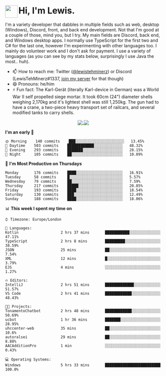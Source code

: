 <h1><img align="left" src="https://cdn.discordapp.com/emojis/552927506957729802.gif" width="40">Hi, I'm Lewis.</h1>

I'm a variety developer that dabbles in multiple fields such as web, desktop (Windows), Discord, front, and back end development. Not that I'm good at a couple of those, mind you, but I try. My main fields are Discord, back end, and Windows desktop apps. I normally use TypeScript for the first two and C# for the last one, however I'm experimenting with other languages too. I mainly do volunteer work and I don't ask for payment. I use a variety of languages (as you can see by my stats below, surprisingly I use Java the most.. huh).

- 📫 How to reach me: Twitter ([@lewistehminerz](https://twitter.com/lewistehminerz)) or Discord (LewisTehMinerz#1337, [join my server](https://discord.gg/XnUh7JB) for that though)
- 😄 Pronouns: he/him
- ⚡ Fun fact: The Karl-Gerät (literally Karl-device in German) was a World War II self propelled siege mortar. It took 60cm (24") diameter shells weighing 2,170kg and it's lightest shell was still 1,250kg. The gun had to have a crane, a two-piece heavy transport set of railcars, and several modified tanks to carry shells.

<p align="center">
  <a href="https://github.com/anuraghazra/github-readme-stats">
    <img align="center" src="https://github-readme-stats.vercel.app/api?username=LewisTehMinerz&count_private=true&show_icons=true&theme=gruvbox">
  </a>
  <a href="https://github.com/anuraghazra/github-readme-stats">
    <img align="center" src="https://github-readme-stats.vercel.app/api/top-langs/?username=LewisTehMinerz&layout=compact&theme=gruvbox">
  </a>
</p>

<!--START_SECTION:waka-->
**I'm an early 🐤** 

```text
🌞 Morning    140 commits    ███░░░░░░░░░░░░░░░░░░░░░░   13.45% 
🌆 Daytime    503 commits    ████████████░░░░░░░░░░░░░   48.32% 
🌃 Evening    293 commits    ███████░░░░░░░░░░░░░░░░░░   28.15% 
🌙 Night      105 commits    ██░░░░░░░░░░░░░░░░░░░░░░░   10.09%

```
📅 **I'm Most Productive on Thursdays** 

```text
Monday       176 commits    ████░░░░░░░░░░░░░░░░░░░░░   16.91% 
Tuesday      58 commits     █░░░░░░░░░░░░░░░░░░░░░░░░   5.57% 
Wednesday    79 commits     ██░░░░░░░░░░░░░░░░░░░░░░░   7.59% 
Thursday     217 commits    █████░░░░░░░░░░░░░░░░░░░░   20.85% 
Friday       193 commits    ████░░░░░░░░░░░░░░░░░░░░░   18.54% 
Saturday     130 commits    ███░░░░░░░░░░░░░░░░░░░░░░   12.49% 
Sunday       188 commits    ████░░░░░░░░░░░░░░░░░░░░░   18.06%

```


📊 **This week I spent my time on** 

```text
⌚︎ Timezone: Europe/London

💬 Languages: 
Kotlin                   2 hrs 37 mins       ███████████░░░░░░░░░░░░░░   47.11% 
TypeScript               2 hrs 8 mins        █████████░░░░░░░░░░░░░░░░   38.59% 
JSON                     25 mins             ██░░░░░░░░░░░░░░░░░░░░░░░   7.54% 
XML                      12 mins             █░░░░░░░░░░░░░░░░░░░░░░░░   3.79% 
EJS                      4 mins              ░░░░░░░░░░░░░░░░░░░░░░░░░   1.27%

🔥 Editors: 
IntelliJ                 2 hrs 51 mins       █████████████░░░░░░░░░░░░   51.57% 
VS Code                  2 hrs 41 mins       ████████████░░░░░░░░░░░░░   48.43%

🐱‍💻 Projects: 
TonamentoChatbot         2 hrs 48 mins       ████████████░░░░░░░░░░░░░   50.69% 
ucbot                    1 hr 36 mins        ███████░░░░░░░░░░░░░░░░░░   28.95% 
uhccenter-web            35 mins             ██░░░░░░░░░░░░░░░░░░░░░░░   10.6% 
autoralsei               29 mins             ██░░░░░░░░░░░░░░░░░░░░░░░   8.88% 
AACAdditionPro           1 min               ░░░░░░░░░░░░░░░░░░░░░░░░░   0.43%

💻 Operating Systems: 
Windows                  5 hrs 33 mins       █████████████████████████   100.0%

```


<!--END_SECTION:waka-->
